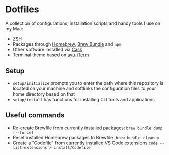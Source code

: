 # Dotfiles

A collection of configurations, installation scripts and handy tools I use on my Mac:

* ZSH
* Packages through [Homebrew](https://brew.sh), [Brew Bundle](https://github.com/Homebrew/homebrew-bundle) and `npm`
* Other software installed via [Cask](https://github.com/Homebrew/homebrew-cask)
* Terminal theme based on [ayu-iTerm](https://github.com/hwyncho/ayu-iTerm)

## Setup

- `setup/initialize` prompts you to enter the path where this repository is located on your machine and softlinks the configuration files to your home directory based on that
- `setup/install` has functions for installing CLI tools and applications

## Useful commands

* Re-create Brewfile from currently installed packages: `brew bundle dump [--force]`
* Reset installed Homebrew packages to Brewfile: `brew bundle cleanup`
* Create a "Codefile" from currently installed VS Code extensions `code --list-extensions > install/Codefile`
